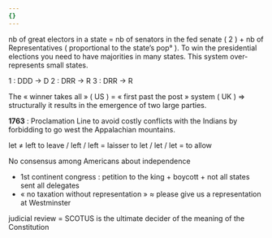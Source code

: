 ```yaml
---
{}
---
```

nb of great electors in a state = nb of senators in the fed senate ( 2 ) + nb of Representatives ( proportional to the state’s pop° ). To win the presidential elections you need to have majorities in many states. This system over-represents small states. 

1 : DDD → D
2 : DRR → R
3 : DRR → R


The « winner takes all » ( US ) = « first past the post » system ( UK ) ⇒ structurally it results in the emergence of two large parties. 

**1763** : Proclamation Line to avoid costly conflicts with the Indians by forbidding to go west the Appalachian mountains. 

let ≠ left 
to leave / left / left = laisser 
to let / let / let = to allow 

No consensus among Americans about independence 
-  1st continent congress : petition to the king + boycott + not all states sent all delegates 
- « no taxation without representation » ≈ please give us a representation at Westminster 

judicial review = SCOTUS is the ultimate decider of the meaning of the Constitution 